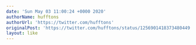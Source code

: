 ```yaml
---
date: 'Sun May 03 11:00:24 +0000 2020'
authorName: hufftons
authorUrl: 'https://twitter.com/hufftons'
originalPost: 'https://twitter.com/hufftons/status/1256901418373480449'
layout: like
---
```

